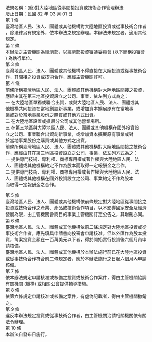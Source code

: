 法規名稱：(廢)對大陸地區從事間接投資或技術合作管理辦法  
廢止日期：民國 82 年 03 月 01 日  
第 1 條  
臺灣地區人民、法人、團體或其他機構對大陸地區投資或從事技術合作者  
，除法律另有規定外，依本辦法之規定辦理。本辦法未規定者，適用其他  
規定。  
第 2 條  
本辦法之主管機關為經濟部，以經濟部投資審議委員會 (以下簡稱投審會  
) 為執行單位。  
第 3 條  
臺灣地區人民、法人、團體或其他機構不得直接在大陸投資或從事技術合  
作，其間接之投資或技術合作，應經主管機關許可。  
第 4 條  
前條所稱臺灣地區人民、法人、團體或其他機構對大陸地區間接之投資，  
應經由其在第三地區投資設立之公司、事業，依左列方式為之：  
一 在大陸地區單獨或聯合出資，或與大陸地區人民、法人、團體或其  
他機構共同投資在當地創設新事業，或增加資本擴展原有在當地事  
業或對於當地事業股份之購買或其他方式出資。  
二 在大陸地區設置或擴展分公司或其他營業場所。  
三 在第三地區與大陸地區人民、法人、團體或其他機構在國外投資設  
立之公司、事業聯合出資創新事業，或增加資本擴展原有事業或對  
於當地事業股份之購買或其他方式之出資。  
前條所稱臺灣地區人民、法人、團體或其他機構對大陸地區間接之技術合  
作，應經由其在第三地區投資設立之公司、事業，依左列方式為之：  
一 提供專門技術、專利權、商標專用權或著作權與大陸地區人民、法  
人、團體或其他機構約定不作為股本而取得一定報酬金之合作。  
二 提供專門技術、專利權、商標專用權或著作權與大陸地區人民、法  
人、團體或其他機構在國外投資設立之公司、事業約定不作為股本  
而取得一定報酬金之合作。  


第 5 條  
臺灣地區人民、法人、團體或其他機構依前條規定對大陸地區從事間接之  
投資或技術合作之產業、產品或技術合作項目，以不影響國家安全及經濟  
發展為限，由主管機關會商目的事業主管機關訂定公告之，其增刪亦同。  
第 6 條  
臺灣地區人民、法人、團體或其他機構依前二條規定對大陸地區投資或從  
事技術合作者，應先填具申請書向投審會申請核准。但以外匯作為股本投  
資，每案投資金額在一百萬美元以下者，得於開始實行投資後六個月內申  
請核備。  
臺灣地區人民、法人、團體或其他機構於本辦法施行前已在大陸地區投資  
或從事技術合作符合前二條規定者，應於本辦法施行之日起六個月內申請  
核備。  
第 7 條  
依本辦法規定申請核准或核備之投資或技術合作案件，得由主管機關協調  
有關機關 (機構) 或相關公會提供輔導措施。  
第 8 條  
依第六條規定申請核准或核備之案件，有虛偽記載者，得由主管機關撤銷  
之。  
第 9 條  
違反本辦法規定投資或從事技術合作者，由主管機關洽請相關機關依有關  
法令辦理。  
第 10 條  
本辦法自發布日施行。  


